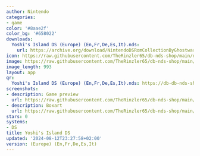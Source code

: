 ```yaml
---
author: Nintendo
categories:
- game
color: '#8aae2f'
color_bg: '#658022'
downloads:
  Yoshi's Island DS (Europe) (En,Fr,De,Es,It).nds:
    url: https://archive.org/download/NintendoDSRomCollectionByGhostware/Yoshi%27s%20Island%20DS%20%28Europe%29%20%28En%2CFr%2CDe%2CEs%2CIt%29.nds
icon: https://raw.githubusercontent.com/TheRinzler65/db-nds-shop/main/docs/assets/images/icons/yoshisisland.png
image: https://raw.githubusercontent.com/TheRinzler65/db-nds-shop/main/docs/assets/images/icons/yoshisisland.png
image_length: 993
layout: app
qr:
  Yoshi's Island DS (Europe) (En,Fr,De,Es,It).nds: https://db-db-nds-shop.netlify.app/assets/images/qr/yoshis-island-ds-europe-enfrdeesit-nds.png
screenshots:
- description: Game preview
  url: https://raw.githubusercontent.com/TheRinzler65/db-nds-shop/main/docs/assets/images/screenshots/yoshisisland/yoshisisland.png
- description: Boxart
  url: https://raw.githubusercontent.com/TheRinzler65/db-nds-shop/main/docs/assets/images/boxart/Yoshi's%20Island%20DS%20(Europe)%20(En%2CFr%2CDe%2CEs%2CIt).nds.png
stars: 0
systems:
- DS
title: Yoshi's Island DS
updated: '2024-08-12T23:27:58+02:00'
version: (Europe) (En,Fr,De,Es,It)
---
```

